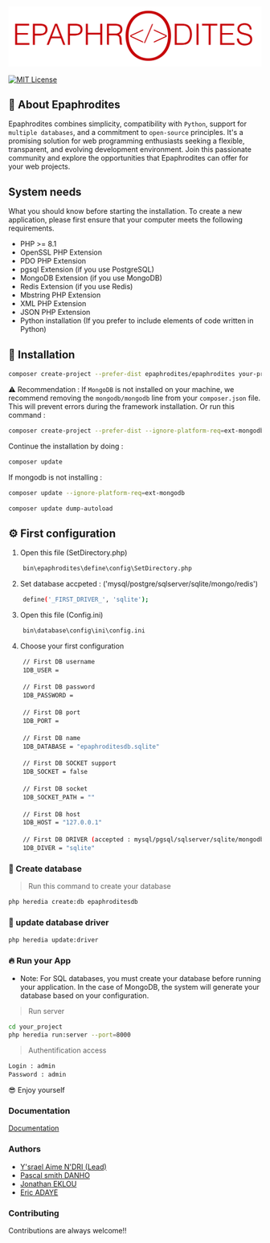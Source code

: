 ![](https://github.com/epaphrodites/epaphrodites/blob/master/static/img/logo.png)

[![MIT License](https://img.shields.io/badge/License-MIT-green.svg)](https://choosealicense.com/licenses/mit/)

## 👋 About Epaphrodites
Epaphrodites combines simplicity, compatibility with `Python`, support for `multiple databases`, and a commitment to `open-source` principles. It's a promising solution for web programming enthusiasts seeking a flexible, transparent, and evolving development environment. Join this passionate community and explore the opportunities that Epaphrodites can offer for your web projects.

## System needs
What you should know before starting the installation. To create a new application, please first ensure that your computer meets the following requirements.

- PHP >= 8.1
- OpenSSL PHP Extension
- PDO PHP Extension
- pgsql Extension (if you use PostgreSQL)
- MongoDB Extension (if you use MongoDB)
- Redis Extension (if you use Redis)
- Mbstring PHP Extension
- XML PHP Extension
- JSON PHP Extension
- Python installation (If you prefer to include elements of code written in Python)

## 🚀 Installation

```bash
composer create-project --prefer-dist epaphrodites/epaphrodites your-project-name
```

⚠️ Recommendation : If `MongoDB` is not installed on your machine, we recommend removing the `mongodb/mongodb` line from your `composer.json` file. This will prevent errors during the framework installation. Or run this command :

```bash
composer create-project --prefer-dist --ignore-platform-req=ext-mongodb epaphrodites/epaphrodites your-project-name
```

Continue the installation by doing :
```bash
composer update
```

If mongodb is not installing :
```bash
composer update --ignore-platform-req=ext-mongodb
```

```bash
composer update dump-autoload
```

## ⚙️ First configuration

1. Open this file (SetDirectory.php)
```bash  
    bin\epaphrodites\define\config\SetDirectory.php
```

2. Set database accpeted : ('mysql/postgre/sqlserver/sqlite/mongo/redis')
```bash  
    define('_FIRST_DRIVER_', 'sqlite');
```

3. Open this file (Config.ini)
```bash  
    bin\database\config\ini\config.ini
```

4. Choose your first configuration
```bash  
    // First DB username
    1DB_USER =

    // First DB password
    1DB_PASSWORD =

    // First DB port
    1DB_PORT =

    // First DB name
    1DB_DATABASE = "epaphroditesdb.sqlite"

    // First DB SOCKET support
    1DB_SOCKET = false

    // First DB socket
    1DB_SOCKET_PATH = ""

    // First DB host
    1DB_HOST = "127.0.0.1" 

    // First DB DRIVER (accepted : mysql/pgsql/sqlserver/sqlite/mongodb/redis)
    1DB_DIVER = "sqlite"

```

### 💾 Create database

> Run this command to create your database
```bash  
php heredia create:db epaphroditesdb
```

### 💾 update database driver

```bash  
php heredia update:driver
```

### 🔥 Run your App
- Note: For SQL databases, you must create your database before running your application. In the case of MongoDB, the system will generate your database based on your configuration.

> Run server
```bash  
cd your_project
php heredia run:server --port=8000
```

> Authentification access
```bash  
Login : admin
Password : admin
```

😎 Enjoy yourself

### Documentation

[Documentation](https://epaphrodite.org/)

### Authors

- [Y'srael Aime N'DRI (Lead) ](https://github.com/ysrael-aime-ndri)
- [Pascal smith DANHO ](https://github.com/smith9522)
- [Jonathan EKLOU ](https://github.com/Jonath-Mess-eklou)
- [Eric ADAYE ](https://github.com/Adayek)

### Contributing

Contributions are always welcome!!
